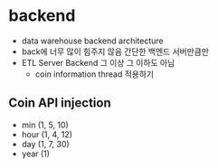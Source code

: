 # backend

+ data warehouse backend architecture
+ back에 너무 많이 힘주지 않음 간단한 백엔드 서버만큼만 
+ ETL Server Backend 그 이상 그 이하도 아님 
  + coin information thread 적용하기 


## Coin API injection
+ min (1, 5, 10)
+ hour (1, 4, 12)
+ day (1, 7, 30)
+ year (1)
